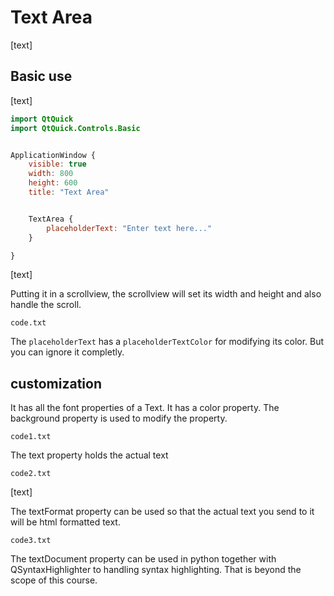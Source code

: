 # Text Area

[text]

## Basic use

[text]

```qml
import QtQuick
import QtQuick.Controls.Basic


ApplicationWindow {
    visible: true
    width: 800
    height: 600
    title: "Text Area"


    TextArea {
        placeholderText: "Enter text here..."
    }

}

```

[text]

Putting it in a scrollview, the scrollview will set its width and height and also handle the scroll.

`code.txt`

The `placeholderText` has a `placeholderTextColor` for modifying its color. But you can ignore it completly.


## customization

It has all the font properties of a Text. It has a color property. The background property is used to modify the property.

`code1.txt`



The text property holds the actual text

`code2.txt`

[text]



The textFormat property can be used so that the actual text you send to it will be html formatted text.

`code3.txt`

The textDocument property can be used in python together with QSyntaxHighlighter to handling syntax highlighting. That is beyond the scope of this course.
